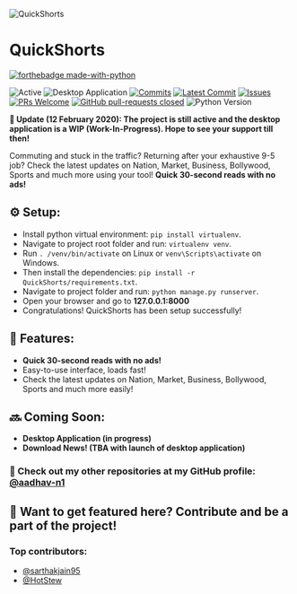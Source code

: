 ![QuickShorts](https://repository-images.githubusercontent.com/207124735/537c2700-3b96-11ea-845c-5dc973bb8b9c)
# QuickShorts

[![forthebadge made-with-python](http://ForTheBadge.com/images/badges/made-with-python.svg)](https://www.python.org/)

![Active](https://img.shields.io/badge/Active-Yes-006d5b)
![Desktop Application](https://img.shields.io/badge/Desktop%20Application-Coming%20Soon-0066ff)
[![Commits](https://badgen.net/github/commits/aadhav-n1/QuickShorts)](https://github.com/aadhav-n1/QuickShorts/commits/master)
[![Latest Commit](https://badgen.net/github/last-commit/aadhav-n1/QuickShorts)](https://github.com/aadhav-n1/QuickShorts/commits/master)
[![Issues](https://badgen.net/github/issues/aadhav-n1/QuickShorts)](https://GitHub.com/aadhav-n1/QuickShorts/issues/)
[![PRs Welcome](https://badgen.net/github/prs/aadhav-n1/QuickShorts)](https://GitHub.com/aadhav-n1/QuickShorts/pull/)
[![GitHub pull-requests closed](https://badgen.net/github/closed-prs/aadhav-n1/QuickShorts)](https://GitHub.com/aadhav-n1/QuickShorts/pull/)
![Python Version](https://img.shields.io/badge/Python%20Version-3.7-informational)


**:mega: Update (12 February 2020): The project is still active and the desktop application is a WIP (Work-In-Progress). Hope to see your support till then!**

Commuting and stuck in the traffic? Returning after your exhaustive 9-5 job? Check the latest updates on Nation, Market, Business, Bollywood, Sports and much more using your tool! **Quick 30-second reads with no ads!**

## :gear: Setup:
- Install python virtual environment: `pip install virtualenv`.
- Navigate to project root folder and run: `virtualenv venv`.
- Run `. /venv/bin/activate` on Linux or `venv\Scripts\activate` on Windows.
- Then install the dependencies: `pip install -r QuickShorts/requirements.txt`.
- Navigate to project folder and run: `python manage.py runserver`.
- Open your browser and go to **127.0.0.1:8000**
- Congratulations! QuickShorts has been setup successfully!

## :page_with_curl: Features:
- **Quick 30-second reads with no ads!**
- Easy-to-use interface, loads fast! 
- Check the latest updates on Nation, Market, Business, Bollywood, Sports and much more easily!

## :soon: Coming Soon:
- **Desktop Application (in progress)**
- **Download News! (TBA with launch of desktop application)**

### :link: Check out my other repositories at my GitHub profile: [@aadhav-n1](https://github.com/aadhav-n1)

## :medal_sports: Want to get featured here? Contribute and be a part of the project!
### Top contributors: 

- [@sarthakjain95](https://github.com/sarthakjain95)
- [@HotStew](https://github.com/HotStew)
